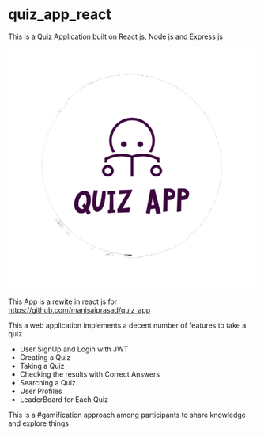 # quiz_app_react

This is a Quiz Application built on React js, Node js and Express js

![](./logo.png)

This App is a rewite in react js for https://github.com/manisaiprasad/quiz_app

This a web application implements a decent number of features to take a quiz

-   User SignUp and Login with JWT
-   Creating a Quiz
-   Taking a Quiz
-   Checking the results with Correct Answers
-   Searching a Quiz
-   User Profiles
-   LeaderBoard for Each Quiz

This is a #gamification approach among participants to share knowledge and explore things
